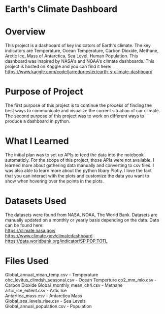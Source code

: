 # Earth's Climate Dashboard

# Overview
This project is a dashboard of key indicators of Earth's climate. The key indicators are Temperature, Ocean Temperature, Carbon Dioxide, Methane, Arctic Ice, Mass of Antarctica, Sea Level, Human Population. This dashboard was inspired by NASA's and NOAA's climate dashboards. This project is hosted on Kaggle and you can find it here: https://www.kaggle.com/code/jarredpriester/earth-s-climate-dashboard

# Purpose of Project
The first purpose of this project is to continue the process of finding the best ways to communicate and visualize the current situation of our climate. The second purpose of this project was to work on different ways to produce a dashboard in python.

# What I Learned
The initial plan was to set up APIs to feed the data into the notebook automaticly. For the scope of this project, those APIs were not available. I learned more about gathering data manually and converting to csv files. I was also able to learn more about the python libary Plotly. I love the fact that you can interact with the plots and customize the data you want to show when hovering over the points in the plots.

# Datasets Used
The datasets were found from NASA, NOAA, The World Bank. Datasets are manually updated on a monthly or yearly basis depending on the data. Data can be found here:    
https://climate.nasa.gov/  
https://www.climate.gov/climatedashboard  
https://data.worldbank.org/indicator/SP.POP.TOTL

# Files Used
Global_annual_mean_temp.csv - Temperature  
ohc_levitus_climdsh_seasonal.csv - Ocean Temperture
co2_mm_mlo.csv - Carbon Dioxide
Global_monthly_mean_ch4.csv - Methane  
artic_ice_extent.csv - Artic Ice  
Antartica_mass.csv - Antarctica Mass  
Global_sea_levels_rise.csv - Sea Levels  
Global_annual_population.csv - Population  
